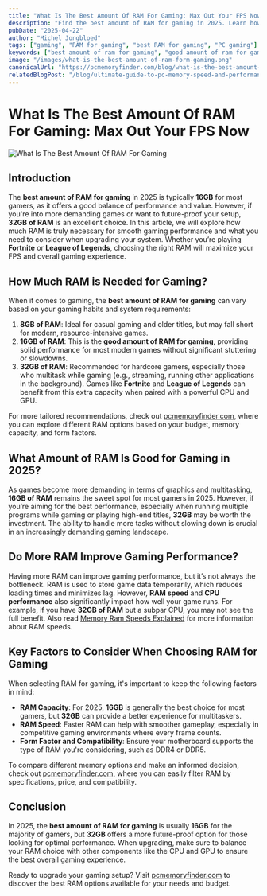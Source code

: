 ```yaml
---
title: "What Is The Best Amount Of RAM For Gaming: Max Out Your FPS Now"
description: "Find the best amount of RAM for gaming in 2025. Learn how much RAM you need for Fortnite, League of Legends, and smooth gameplay."
pubDate: "2025-04-22"
author: "Michel Jongbloed"
tags: ["gaming", "RAM for gaming", "best RAM for gaming", "PC gaming"]
keywords: ["best amount of ram for gaming", "good amount of ram for gaming", "how much RAM is needed for gaming?", "what is the best amount of ram for gaming"]
image: "/images/what-is-the-best-amount-of-ram-form-gaming.png"
canonicalUrl: "https://pcmemoryfinder.com/blog/what-is-the-best-amount-of-ram-for-gaming-max-out-your-fps-now"
relatedBlogPost: "/blog/ultimate-guide-to-pc-memory-speed-and-performance"
---
```


# What Is The Best Amount Of RAM For Gaming: Max Out Your FPS Now

![What Is The Best Amount Of RAM For Gaming](/images/what-is-the-best-amount-of-ram-form-gaming.png)

## Introduction

The **best amount of RAM for gaming** in 2025 is typically **16GB** for most gamers, as it offers a good balance of performance and value. However, if you're into more demanding games or want to future-proof your setup, **32GB of RAM** is an excellent choice. In this article, we will explore how much RAM is truly necessary for smooth gaming performance and what you need to consider when upgrading your system. Whether you’re playing **Fortnite** or **League of Legends**, choosing the right RAM will maximize your FPS and overall gaming experience.

## How Much RAM is Needed for Gaming?

When it comes to gaming, the **best amount of RAM for gaming** can vary based on your gaming habits and system requirements:

1. **8GB of RAM**: Ideal for casual gaming and older titles, but may fall short for modern, resource-intensive games.
2. **16GB of RAM**: This is the **good amount of RAM for gaming**, providing solid performance for most modern games without significant stuttering or slowdowns.
3. **32GB of RAM**: Recommended for hardcore gamers, especially those who multitask while gaming (e.g., streaming, running other applications in the background). Games like **Fortnite** and **League of Legends** can benefit from this extra capacity when paired with a powerful CPU and GPU.

For more tailored recommendations, check out [pcmemoryfinder.com](https://pcmemoryfinder.com), where you can explore different RAM options based on your budget, memory capacity, and form factors.

## What Amount of RAM Is Good for Gaming in 2025?

As games become more demanding in terms of graphics and multitasking, **16GB of RAM** remains the sweet spot for most gamers in 2025. However, if you’re aiming for the best performance, especially when running multiple programs while gaming or playing high-end titles, **32GB** may be worth the investment. The ability to handle more tasks without slowing down is crucial in an increasingly demanding gaming landscape.

## Do More RAM Improve Gaming Performance?

Having more RAM can improve gaming performance, but it’s not always the bottleneck. RAM is used to store game data temporarily, which reduces loading times and minimizes lag. However, **RAM speed** and **CPU performance** also significantly impact how well your game runs. For example, if you have **32GB of RAM** but a subpar CPU, you may not see the full benefit. Also read [Memory Ram Speeds Explained](https://pcmemoryfinder.com/blog/memory-ram-speeds-explained) for more information about RAM speeds.

## Key Factors to Consider When Choosing RAM for Gaming

When selecting RAM for gaming, it's important to keep the following factors in mind:

- **RAM Capacity**: For 2025, **16GB** is generally the best choice for most gamers, but **32GB** can provide a better experience for multitaskers.
- **RAM Speed**: Faster RAM can help with smoother gameplay, especially in competitive gaming environments where every frame counts.
- **Form Factor and Compatibility**: Ensure your motherboard supports the type of RAM you're considering, such as DDR4 or DDR5.

To compare different memory options and make an informed decision, check out [pcmemoryfinder.com](https://pcmemoryfinder.com), where you can easily filter RAM by specifications, price, and compatibility.

## Conclusion

In 2025, the **best amount of RAM for gaming** is usually **16GB** for the majority of gamers, but **32GB** offers a more future-proof option for those looking for optimal performance. When upgrading, make sure to balance your RAM choice with other components like the CPU and GPU to ensure the best overall gaming experience.

Ready to upgrade your gaming setup? Visit [pcmemoryfinder.com](https://pcmemoryfinder.com) to discover the best RAM options available for your needs and budget.